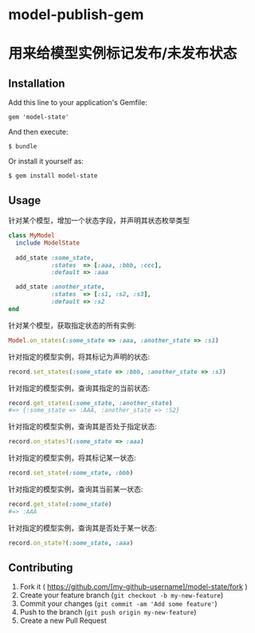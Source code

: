 model-publish-gem
=================

用来给模型实例标记发布/未发布状态
=======

## Installation

Add this line to your application's Gemfile:

    gem 'model-state'

And then execute:

    $ bundle

Or install it yourself as:

    $ gem install model-state

## Usage

针对某个模型，增加一个状态字段，并声明其状态枚举类型

```ruby
class MyModel
  include ModelState
  
  add_state :some_state, 
            :states  => [:aaa, :bbb, :ccc],
            :default => :aaa

  add_state :another_state, 
            :states  => [:s1, :s2, :s3],
            :default => :s2
end
```

针对某个模型，获取指定状态的所有实例:

```ruby
Model.on_states(:some_state => :aaa, :another_state => :s1)
```

针对指定的模型实例，将其标记为声明的状态:

```ruby
record.set_states(:some_state => :bbb, :another_state => :s3)
```

针对指定的模型实例，查询其指定的当前状态:

```ruby
record.get_states(:some_state, :another_state)
#=> {:some_state => :AAA, :another_state => :S2}
```

针对指定的模型实例，查询其是否处于指定状态:

```ruby
record.on_states?(:some_state => :aaa)
```

针对指定的模型实例，将其标记某一状态:

```ruby
record.set_state(:some_state, :bbb)
```

针对指定的模型实例，查询其当前某一状态:

```ruby
record.get_state(:some_state)
#=> :AAA
```

针对指定的模型实例，查询其是否处于某一状态:

```ruby
record.on_state?(:some_state, :aaa)
```

## Contributing

1. Fork it ( https://github.com/[my-github-username]/model-state/fork )
2. Create your feature branch (`git checkout -b my-new-feature`)
3. Commit your changes (`git commit -am 'Add some feature'`)
4. Push to the branch (`git push origin my-new-feature`)
5. Create a new Pull Request
